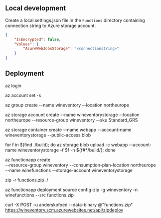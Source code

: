 ## Local development

Create a local.settings.json file in the `Functions` directory containing connection string to Azure storage account:
```json
{
    "IsEncrypted": false,
    "Values": {
        "AzureWebJobsStorage": "<connectionstring>"
    }
}
```

## Deployment

az login

az account set -s <subId>

az group create --name wineventory --location northeurope

<!-- Create storage account -->
az storage account create --name wineventorystorage --location northeurope --resource-group wineventory --sku Standard_GRS

az storage container create --name webapp --account-name wineventorystorage --public-access blob

<!-- Deploy app files to blob container -->
for f in $(find ./build); do az storage blob upload -c webapp --account-name wineventorystorage -f $f -n ${f#*/build/}; done

<!-- Create function app -->
az functionapp create \
--resource-group wineventory --consumption-plan-location northeurope \
--name winefunctions --storage-account wineventorystorage  

zip -r functions.zip ./

az functionapp deployment source config-zip -g wineventory -n \
winefunctions --src functions.zip

curl -X POST -u anderskofoed --data-binary @"functions.zip" https://wineventory.scm.azurewebsites.net/api/zipdeploy